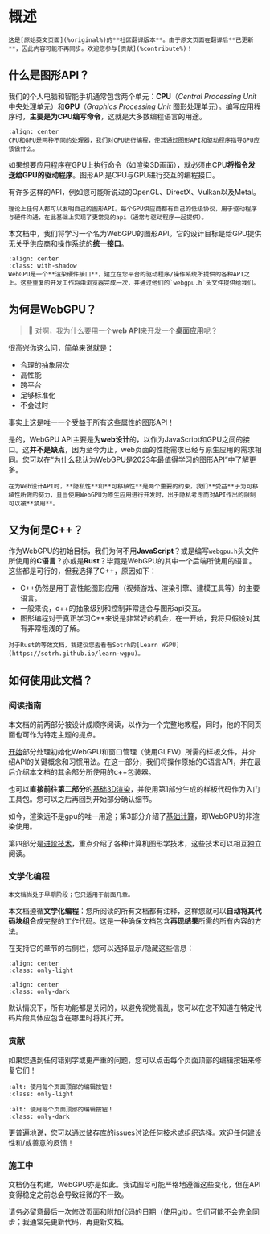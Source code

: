概述
============

```{translation-warning} Outdated Translation, /introduction.md
这是[原始英文页面](%original%)的**社区翻译版本**。由于原文页面在翻译后**已更新**，因此内容可能不再同步。欢迎您参与[贡献](%contribute%)！
```

什么是图形API？
-----------------------

我们的个人电脑和智能手机通常包含两个单元：**CPU**（*Central Processing Unit* 中央处理单元）和**GPU**（*Graphics Processing Unit* 图形处理单元）。编写应用程序时，**主要是为CPU编写命令**，这就是大多数编程语言的用途。

```{figure} /images/architecture-notes.png
:align: center
CPU和GPU是两种不同的处理器，我们对CPU进行编程，使其通过图形API和驱动程序指导GPU应该做什么。
```

如果想要应用程序在GPU上执行命令（如渲染3D画面），就必须由CPU**将指令发送给GPU的驱动程序**。图形API是CPU与GPU进行交互的编程接口。

有许多这样的API，例如您可能听说过的OpenGL、DirectX、Vulkan以及Metal。

```{tip}
理论上任何人都可以发明自己的图形API。每个GPU供应商都有自己的低级协议，用于驱动程序与硬件沟通，在此基础上实现了更常见的api（通常与驱动程序一起提供）。
```

本文档中，我们将学习一个名为WebGPU的图形API。它的设计目标是给GPU提供无关乎供应商和操作系统的**统一接口**。

```{figure} /images/rhi.png
:align: center
:class: with-shadow
WebGPU是一个**渲染硬件接口**，建立在您平台的驱动程序/操作系统所提供的各种API之上。这些重复的开发工作将由浏览器完成一次，并通过他们的`webgpu.h`头文件提供给我们。
```

<!--
    The different applications running on the computer are orchestrated in the CPU space, by the Operating System.

    Some APIs are directly provided by the driver, some others are an extra programming layer (a .so or .dll shared library, or some C files that needs to be compiled with your application).
-->

为何是WebGPU？
-----------

> 🤔 对啊，我为什么要用一个**web API**来开发一个**桌面应用**呢？

很高兴你这么问，简单来说就是：

 - 合理的抽象层次
 - 高性能
 - 跨平台
 - 足够标准化
 - 不会过时

事实上这是唯一一个受益于所有这些属性的图形API！

是的，WebGPU API主要是**为web设计**的，以作为JavaScript和GPU之间的接口。这**并不是缺点**，因为至今为止，web页面的性能需求已经与原生应用的需求相同。您可以在“[为什么我认为WebGPU是2023年最值得学习的图形API](appendices/teaching-native-graphics-in-2023.md)”中了解更多。

```{note}
在为Web设计API时，**隐私性**和**可移植性**是两个重要的约束，我们**受益**于为可移植性所做的努力，且当使用WebGPU为原生应用进行开发时，出于隐私考虑而对API作出的限制可以被**禁用**。
```

又为何是C++？
-------------

作为WebGPU的初始目标，我们为何不用**JavaScript**？或是编写`webgpu.h`头文件所使用的**C语言**？亦或是**Rust**？毕竟是WebGPU的其中一个后端所使用的语言。这些都是可行的，但我选择了C++，原因如下：

 - C++仍然是用于高性能图形应用（视频游戏、渲染引擎、建模工具等）的主要语言。
 - 一般来说，c++的抽象级别和控制非常适合与图形api交互。
 - 图形编程对于真正学习C++来说是非常好的机会，在一开始，我将只假设对其有非常粗浅的了解。

```{seealso}
对于Rust的等效文档，我建议您去看看Sotrh的[Learn WGPU](https://sotrh.github.io/learn-wgpu)。
```

如何使用此文档？
------------------------------

### 阅读指南

本文档的前两部分被设计成顺序阅读，以作为一个完整地教程，同时，他的不同页面也可作为特定主题的提点。

[开始](getting-started/index.md)部分处理初始化WebGPU和窗口管理（使用GLFW）所需的样板文件，并介绍API的关键概念和习惯用法。在这一部分，我们将操作原始的C语言API，并在最后介绍本文档的其余部分所使用的c++包装器。

也可以**直接前往第二部分**的[基础3D渲染](basic-3d-rendering/index.md)，并使用第1部分生成的样板代码作为入门工具包。您可以之后再回到开始部分确认细节。

如今，渲染远不是gpu的唯一用途；第3部分介绍了[基础计算](basic-compute/index.md)，即WebGPU的非渲染使用。

第四部分是[进阶技术](advanced-techniques/index.md)，重点介绍了各种计算机图形学技术，这些技术可以相互独立阅读。

### 文学化编程

```{warning}
本文档尚处于早期阶段；它只适用于前面几章。
```

本文档遵循**文学化编程**：您所阅读的所有文档都有注释，这样您就可以**自动将其代码块组合**成完整的工作代码。这是一种确保文档包含**再现结果**所需的所有内容的方法。

在支持它的章节的右侧栏，您可以选择显示/隐藏这些信息：

```{image} /images/literate-light.png
:align: center
:class: only-light
```

```{image} /images/literate-dark.png
:align: center
:class: only-dark
```

默认情况下，所有功能都是关闭的，以避免视觉混乱，您可以在您不知道在特定代码片段具体应包含在哪里时将其打开。

### 贡献

如果您遇到任何错别字或更严重的问题，您可以点击每个页面顶部的编辑按钮来修复它们！

```{image} /images/edit-light.png
:alt: 使用每个页面顶部的编辑按钮！
:class: only-light
```

```{image} /images/edit-dark.png
:alt: 使用每个页面顶部的编辑按钮！
:class: only-dark
```

更普遍地说，您可以通过[储存库的issues](https://github.com/eliemichel/LearnWebGPU/issues)讨论任何技术或组织选择。欢迎任何建设性和/或善意的反馈！

### 施工中

文档仍在构建，WebGPU亦是如此。我试图尽可能严格地遵循这些变化，但在API变得稳定之前总会导致轻微的不一致。

请务必留意最后一次修改页面和附加代码的日期（使用[git](https://github.com/eliemichel/LearnWebGPU)）。它们可能不会完全同步；我通常先更新代码，再更新文档。

<!--
    Cross-platform is not optional. It never really was, but since the global pandemic of 2020 it is even more important: students follow the lecture from a wide variety of devices and a teacher cannot rely on them using all the same machine from the university's lab room.
-->
